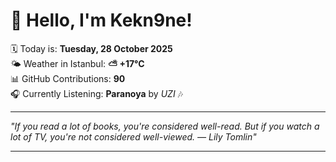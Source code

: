 # 👋 Hello, I'm Kekn9ne!

🗓️ Today is: **Tuesday, 28 October 2025**  
🌤️ Weather in Istanbul: **⛅️  +17°C**  
📊 GitHub Contributions: **90**  
🎧 Currently Listening: **Paranoya** by *UZI* 🎶

---

_"If you read a lot of books, you're considered well-read. But if you watch a lot of TV, you're not considered well-viewed. — *Lily Tomlin*"_

---
